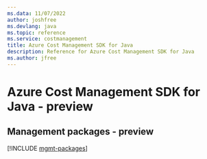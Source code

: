```yaml
---
ms.data: 11/07/2022
author: joshfree
ms.devlang: java
ms.topic: reference
ms.service: costmanagement
title: Azure Cost Management SDK for Java
description: Reference for Azure Cost Management SDK for Java
ms.author: jfree
---
```

# Azure Cost Management SDK for Java - preview

## Management packages - preview
[!INCLUDE [mgmt-packages](cost-management-mgmt-index.md)]